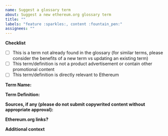```yaml
---
name: Suggest a glossary term
about: Suggest a new ethereum.org glossary term
title: ""
labels: "feature :sparkles:, content :fountain_pen:"
assignees: ""
---
```


**Checklist**

- [ ] This is a term not already found in the glossary (for similar terms, please consider the benefits of a new term vs updating an existing term)
- [ ] This term/definition is not a product advertisement or contain other promotional content
- [ ] This term/definition is directly relevant to Ethereum

**Term Name:**

<!-- Name of new term -->

**Term Definition:**

<!-- Definition of new term -->

**Sources, if any (please do not submit copywrited content without appropriate approval):**

<!-- Please list any sources utilized -->

**Ethereum.org links?**

<!-- If appropriate/available, please suggest an internal ethereum.org link that would expand someones learning of this term -->

**Additional context**

<!-- Add any other context or screenshots about the feature request here. -->
